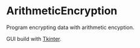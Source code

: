 # ArithmeticEncryption
Program encrypting data with arithmetic encyption.

GUI build with [Tkinter](https://docs.python.org/2/library/tkinter.html).
